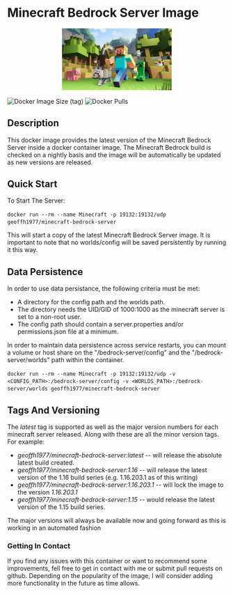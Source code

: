 <!-- markdownlint-disable MD033 -->
# Minecraft Bedrock Server Image #

<p align="center">
<img src="https://github.com/geoffh1977/docker-minecraft-bedrock-server/raw/main/.github/images/minecraft.jpg" width="50%" height="50%" text-align="center">
</p>

![Docker Image Size (tag)](https://img.shields.io/docker/image-size/geoffh1977/minecraft-bedrock-server/latest?style=plastic) ![Docker Pulls](https://img.shields.io/docker/pulls/geoffh1977/minecraft-bedrock-server?style=plastic)

## Description ##

This docker image provides the latest version of the Minecraft Bedrock Server inside a docker container image. The Minecraft Bedrock build is checked on a nightly basis and the image will be automatically be updated as new versions are released.

## Quick Start ##

To Start The Server:

`docker run --rm --name Minecraft -p 19132:19132/udp geoffh1977/minecraft-bedrock-server`

This will start a copy of the latest Minecraft Bedrock Server image. It is important to note that no worlds/config will be saved persistently by running it this way.

## Data Persistence ##

In order to use data persistance, the following criteria must be met:

* A directory for the config path and the worlds path.
* The directory needs the UID/GID of 1000:1000 as the minecraft server is set to a non-root user.
* The config path should contain a server.properties and/or permissions.json file at a minimum.

In order to maintain data persistence across service restarts, you can mount a volume or host share on the "/bedrock-server/config" and the "/bedrock-server/worlds" path within the container.

`docker run --rm --name Minecraft -p 19132:19132/udp -v <CONFIG_PATH>:/bedrock-server/config -v <WORLDS_PATH>:/bedrock-server/worlds geoffh1977/minecraft-bedrock-server`

## Tags And Versioning ###

The _latest_ tag is supported as well as the major version numbers for each minecraft server released. Along with these are all the minor version tags. For example:

* *geoffh1977/minecraft-bedrock-server:latest* -- will release the absolute latest build created.
* *geoffh1977/minecraft-bedrock-server:1.16* -- will release the latest version of the 1.16 build series (e.g. 1.16.203.1 as of this writing)
* *geoffh1977/minecraft-bedrock-server:1.16.203.1* -- will lock the image to the version _1.16.203.1_
* *geoffh1977/minecraft-bedrock-server:1.15* -- would release the latest version of the 1.15 build series.

The major versions will always be available now and going forward as this is working in an automated fashion

### Getting In Contact ###

If you find any issues with this container or want to recommend some improvements, fell free to get in contact with me or submit pull requests on github. Depending on the popularity of the image, I will consider adding more functionality in the future as time allows.
